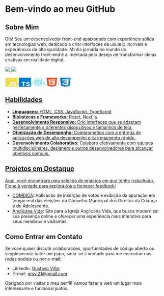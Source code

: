   
# Bem-vindo ao meu GitHub

## Sobre Mim

Olá! Sou um desenvolvedor front-end apaixonado com experiência sólida em tecnologias web, dedicado a criar interfaces de usuário incríveis e experiências de alta qualidade. Minha jornada no mundo do desenvolvimento front-end é alimentada pelo desejo de transformar ideias criativas em realidade digital.

 <div>
  <a href="https://github.com/gugavillar">
  <img height="180em" src="https://github-readme-stats.vercel.app/api?username=gugavillar&show_icons=true&theme=onedark&include_all_commits=true&count_private=true"/>
  <img height="180em" src="https://github-readme-stats.vercel.app/api/top-langs/?username=gugavillar&layout=compact&langs_count=7&theme=onedark"/>
</div>

 <div style="display: inline_block"><br>
  <img align="center" alt="Guga-Js" height="30" width="40" src="https://raw.githubusercontent.com/devicons/devicon/master/icons/javascript/javascript-plain.svg">
  <img align="center" alt="Guga-Ts" height="30" width="40" src="https://raw.githubusercontent.com/devicons/devicon/master/icons/typescript/typescript-plain.svg">
  <img align="center" alt="Guga-React" height="30" width="40" src="https://raw.githubusercontent.com/devicons/devicon/master/icons/react/react-original.svg">
  <img align="center" alt="Guga-HTML" height="30" width="40" src="https://raw.githubusercontent.com/devicons/devicon/master/icons/html5/html5-original.svg">
  <img align="center" alt="Guga-CSS" height="30" width="40" src="https://raw.githubusercontent.com/devicons/devicon/master/icons/css3/css3-original.svg">
</div>


## Habilidades

- **Linguagens:** HTML, CSS, JavaScript, TypeScript
- **Bibliotecas e Frameworks:** React, Next.js
- **Desenvolvimento Responsivo:** Crio interfaces que se adaptam perfeitamente a diferentes dispositivos e tamanhos de tela.
- **Otimização de Desempenho:** Comprometido com a entrega de aplicações web de alto desempenho e carregamento rápido.
- **Desenvolvimento Colaborativo:** Colaboro efetivamente com equipes multidisciplinares, designers e outros desenvolvedores para alcançar objetivos comuns.

## Projetos em Destaque

Aqui, você encontrará uma seleção de projetos em que tenho trabalhado. Fique à vontade para explorá-los e fornecer feedback!

- [COMDICA](https://comdica.vercel.app/): Aplicacão de inserção de votos e exibição da apuração em tempo real das eleições do Conselho Municipal dos Direitos da Criança e do Adolescente.
- [Anglicana Vida](https://anglicana-vida.vercel.app/): Site para a Igreja Anglicana Vida, que busca modernizar sua presença online e oferecer uma experiência mais interativa para seus membros e visitantes.

## Como Entrar em Contato

Se você quiser discutir colaborações, oportunidades de código aberto ou simplesmente bater um papo, sinta-se à vontade para me encontrar nas redes sociais ou por e-mail:

- LinkedIn: [Gustavo Villar](https://www.linkedin.com/in/gugavillar)
- E-mail: [grsv.21@gmail.com](mailto:grsv.21@gmail.com)

Obrigado por visitar o meu perfil! Vamos fazer a web um lugar mais interessante e funcional juntos.
